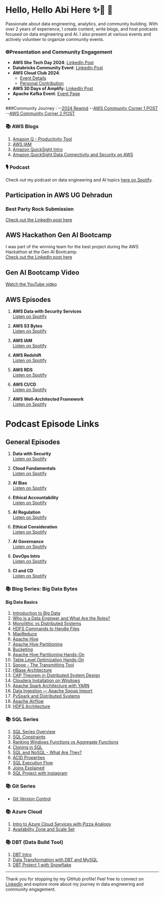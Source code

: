 # Hello, Hello Abi Here ✨️🚀 👋

Passionate about data engineering, analytics, and community building. With over 2 years of experience, I create content, write blogs, and host podcasts focused on data engineering and AI. I also present at various events and actively volunteer to organize community events.


### 🌐Presentation and Community Engagement
- **AWS She Tech Day 2024**: [LinkedIn Post](https://www.linkedin.com/posts/abinayasv_awshetechday-activity-7219906680107491329-SFYn?utm_source=share&utm_medium=member_android)
- **Databricks Community Event**: [LinkedIn Post](https://www.linkedin.com/posts/abinayasv_databricks-onlineevent-gratitude-activity-7203350420998516736-GriT?utm_source=share&utm_medium=member_android)
- **AWS Cloud Club 2024**:
  - [Event Details](https://www.linkedin.com/posts/aws-cloud-club-stjosephs_awsabrstudentabrcommunityabrdayabr2024-awsabrcloudabrclubs-activity-7167018159680475136-jwLg?utm_source=share&utm_medium=member_android)
  - [Personal Contribution](https://www.linkedin.com/posts/abinayasv_awssecurity-awscloudcommunityday2024-awscloudclubsjit-activity-7162195117150261249-FbUC?utm_source=share&utm_medium=member_android)
- **AWS 30 Days of Amplify**: [LinkedIn Post](https://www.linkedin.com/posts/abinayasv_30daysofamplify-awscommunity-aws-activity-7257346494121312256-5p17?utm_source=share&utm_medium=member_android)
- **Apache Kafka Event**: [Event Page](https://www.meetup.com/chennai-kafka/events/302419078/)
- 
###Community Journey :
--[2024 Rewind](https://www.linkedin.com/pulse/2024-year-unplanned-growth-community-learning-abi-abinaya-s-v-lndvc/?trackingId=bfQi0NlKP1DWL%2FybjaRFpw%3D%3D)
--[AWS Community Corner 1 POST ](https://www.linkedin.com/pulse/aws-community-corner-jun-22-jul-1-2024-veliswa-boya-5z7vf/?trackingId=rH6Wj4j7REq%2FxsmaSdUORA%3D%3D)
--[AWS Community Corner 2 POST](https://www.linkedin.com/feed/update/urn:li:activity:7194684607634558979/)

  ### 📚 AWS Blogs
1. [Amazon Q - Productivity Tool](https://medium.com/@abinayasv/from-can-it-do-this-to-wait-it-can-do-that-boosting-productivity-with-amazon-q-aeac61465d47)
2. [AWS IAM](https://medium.com/@abinayasv/aws-iam-4a8c4df48b98)
3. [Amazon QuickSight Intro](https://medium.com/@abinayasv/amazon-quicksight-part-1-3fe5d0eb8673)
4. [Amazon QuickSight Data Connectivity and Security on AWS](https://medium.com/@abinayasv/amazon-quicksight-part-2-084b997f9bef)

### 🎙️ Podcast
Check out my podcast on data engineering and AI topics [here on Spotify](https://open.spotify.com/show/0dhRfTXjhWAOzbgEBFKujz?si=f6abd4328d1d42d4).

## Participation in AWS UG Dehradun

### Best Party Rock Submission  
[Check out the LinkedIn post here](https://www.linkedin.com/posts/aws-user-group-dehradun_awsgenaibootcamp-innovation-techcommunity-activity-7222656699617177600-MUam?utm_source=share&utm_medium=member_android)

## AWS Hackathon Gen AI Bootcamp
I was part of the winning team for the best project during the AWS Hackathon at the Gen AI Bootcamp.  
[Check out the LinkedIn post here](https://www.linkedin.com/posts/ugcPost-7225008122191339520-WiOhutm_source=share&utm_medium=member_android)

## Gen AI Bootcamp Video  
[Watch the YouTube video](https://youtu.be/XYMqWF_j6nc?si=t6HH2wzzM-zDONaK)

## AWS Episodes

1. **AWS Data with Security Services**  
   [Listen on Spotify](https://open.spotify.com/episode/2sx2HwaGP4K9vNsswFpeEg?si=Yi8RwWc7RkyZXZZnUZz-SQ)

2. **AWS S3 Bytes**  
   [Listen on Spotify](https://open.spotify.com/episode/3qbt2rckEUL4V4OStXaUS8?si=FAihZlYBQ6aR5NXZgRopLA)

3. **AWS IAM**  
   [Listen on Spotify](https://open.spotify.com/episode/3qbt2rckEUL4V4OStXaUS8?si=FAihZlYBQ6aR5NXZgRopLA)

4. **AWS Redshift**  
   [Listen on Spotify](https://open.spotify.com/episode/7zlOhYt0mXjg2WhV65hntZ?si=z7wPi8fbRhaddkXVEX-q6Q)

5. **AWS RDS**  
   [Listen on Spotify](https://open.spotify.com/episode/3CEOsXYs2i1laYlMO32JYG?si=iuvmoTCJS0aWrY6bN3Uiug)

6. **AWS CI/CD**  
   [Listen on Spotify](https://open.spotify.com/episode/0bEBnRxkOWZkWIXOkKtQaR?si=gSfPNCNYRru-ffgHTA5fvw)

7. **AWS Well-Architected Framework**  
   [Listen on Spotify](https://open.spotify.com/episode/2HXifOWN1S2ttpQeS1SqUk?si=fwujo3MiTm-pL6NhRRm8kw)


# Podcast Episode Links

## General Episodes

1. **Data with Security**  
   [Listen on Spotify](https://open.spotify.com/episode/7ALKBYYNGEOzbKJqSdCngH?si=E2SpAWeYQv6xxdShDhGf1w)

2. **Cloud Fundamentals**  
   [Listen on Spotify](https://open.spotify.com/episode/2luUqb03ePVIPFOUcQAgUa?si=fHpJDBVdTP6kYO1JgiVL1A)

3. **AI Bias**  
   [Listen on Spotify](https://open.spotify.com/episode/14hi9x7apoENyq8xEAeLUP?si=3-e1PZuYSIiPm5pQHx1bQw)

4. **Ethical Accountability**  
   [Listen on Spotify](https://open.spotify.com/episode/3cdW5GGyob00GSxPvSO7Ub?si=8iRco4xfRfmlb1Rfc1rZMA)

5. **AI Regulation**  
   [Listen on Spotify](https://open.spotify.com/episode/3NYGc0pdH6yTgPRjNBdY3H?si=-nOh5og4T06WbJkkqZ4RRw)

6. **Ethical Consideration**  
   [Listen on Spotify](https://open.spotify.com/episode/3NYGc0pdH6yTgPRjNBdY3H?si=-nOh5og4T06WbJkkqZ4RRw)

7. **AI Governance**  
   [Listen on Spotify](https://open.spotify.com/episode/6zUMe8hwmEMpPgum0cVyFg?si=SDYUgG9nROOl_Pb_0Y1VXw)

8. **DevOps Intro**  
   [Listen on Spotify](https://open.spotify.com/episode/3qRCyjLQtxgWgtZDecZyrq?si=RshPDRmqQ524O3OHXQz9gg)

9. **CI and CD**  
   [Listen on Spotify](https://open.spotify.com/episode/0bEBnRxkOWZkWIXOkKtQaR?si=gSfPNCNYRru-ffgHTA5fvw)


### 📚 Blog Series: Big Data Bytes

#### Big Data Basics
1. [Introduction to Big Data](https://medium.com/@abinayasv/introduction-of-big-data-f05f20c8f5f4)
2. [Who is a Data Engineer and What Are the Roles?](https://medium.com/@abinayasv/who-is-data-engineers-and-what-are-the-roles-8f177cee4bba)
3. [Monolithic vs Distributed Systems](https://medium.com/@abinayasv/monolithic-vs-distributed-system-eebdfe6a4455)
4. [HDFS Commands to Handle Files](https://medium.com/@abinayasv/hdfs-commands-to-handle-the-files-dcc8aa13296e)
5. [MapReduce](https://medium.com/@abinayasv/mapreduce-60b174e4252f)
6. [Apache Hive](https://medium.com/@abinayasv/apache-hive-924879e2d22c)
7. [Apache Hive Partitioning](https://medium.com/@abinayasv/apache-hive-partitioning-3a590363baf9)
8. [Bucketing](https://medium.com/@abinayasv/bucketing-apache-hive-bfb77fc756cd)
9. [Apache Hive Partitioning Hands-On](https://medium.com/@abinayasv/apache-hive-partitioning-hands-on-d23251974e48)
10. [Table Level Optimization Hands-On](https://medium.com/@abinayasv/table-level-optimization-hands-on-42ec110b2534)
11. [Sqoop - The Transmitting Tool](https://medium.com/@abinayasv/lets-have-a-knowledge-about-sqoop-d7ac24e27cfd)
12. [HBase Architecture](https://medium.com/@abinayasv/hbase-architecture-9a3e54580207)
13. [CAP Theorem in Distributed System Design](https://medium.com/@abinayasv/look-into-the-cap-theorem-c61f8ce6de90)
14. [Cloudera Installation on Windows](https://medium.com/@abinayasv/cloudera-installation-on-windows-23d9c4f92a0b)
15. [Apache Spark Architecture with YARN](https://medium.com/@abinayasv/apache-spark-architecture-with-yarn-139887037f04)
16. [Data Ingestion — Apache Sqoop Import](https://medium.com/@abinayasv/data-ingestion-apache-sqoop-import-9ee766860303)
17. [PySpark and Distributed Systems](https://medium.com/@abinayasv/behind-the-scenes-with-pyspark-and-distributed-systems-fba955061c8d)
18. [Apache Airflow](https://medium.com/@abinayasv/apache-airflow-011e9b41fd61)
19. [HDFS Architecture](https://medium.com/@abinayasv/hdfs-architecture-3c838c38b9a5)

### 📚 SQL Series
1. [SQL Series Overview](https://medium.com/@abinayasv/sql-series-958eff526494)
2. [SQL Constraints](https://medium.com/@abinayasv/sql-series-constraints-8200b04f3da3)
3. [Ranking Windows Functions vs Aggregate Functions](https://medium.com/@abinayasv/ranking-windows-functions-vs-aggregate-functions-aac49228631b)
4. [Cloning in SQL](https://medium.com/@abinayasv/cloning-in-sql-efe47fb8b5c9)
5. [SQL and NoSQL - What Are They?](https://medium.com/@abinayasv/sql-and-nosql-what-are-they-304a5bf8f88d)
6. [ACID Properties](https://medium.com/@abinayasv/guardians-of-data-demystifying-acid-properties-with-practical-examples-cf1dccf0555f)
7. [SQL Execution Flow](https://medium.com/@abinayasv/sql-execution-flow-3e138fa60224)
8. [Joins Explained](https://medium.com/@abinayasv/joins-explanation-52a8f43bec85)
9. [SQL Project with Instagram](https://medium.com/dev-genius/sql-project-with-instagram-83b5c909223c)

### 📚 Git Series
- [Git Version Control](https://medium.com/@abinayasv/git-version-control-6662b5b5b1c8)

### 📚 Azure Cloud
1. [Intro to Azure Cloud Services with Pizza Analogy](https://medium.com/@abinayasv/demystifying-azure-cloud-services-shared-responsibility-a-pizza-analogy-0a44985ad00c)
2. [Availability Zone and Scale Set](https://medium.com/@abinayasv/availability-zone-and-scale-s-0e338ea529a7)

### 📚 DBT (Data Build Tool)
1. [DBT Intro](https://medium.com/@abinayasv/dbt-2ab508fadbd5)
2. [Data Transformation with DBT and MySQL](https://medium.com/dev-genius/data-transformation-with-dbt-and-mysql-63dbf35150fc)
3. [DBT Project 1 with Snowflake](https://medium.com/dev-genius/dbt-project-1-3dda74f60c26)

---

Thank you for stopping by my GitHub profile! Feel free to connect on [LinkedIn](https://www.linkedin.com/in/abinayasv/) and explore more about my journey in data engineering and community engagement.
